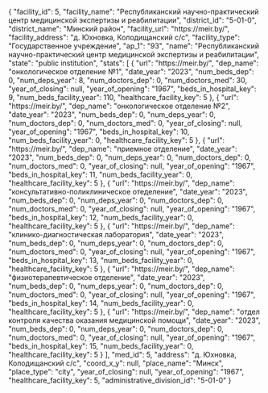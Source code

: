 {
    "facility_id": 5,
    "facility_name": "Республиканский научно-практический центр медицинской экспертизы и реабилитации",
    "district_id": "5-01-0",
    "district_name": "Минский район",
    "facility_url": "https:\/\/meir.by\/",
    "facility_address": "д. Юхновка, Колодищанский с\/с",
    "facility_type": "Государственное учреждение",
    "ap_1": "93",
    "name": "Республиканский научно-практический центр медицинской экспертизы и реабилитации",
    "state": "public institution",
    "stats": [
        {
            "url": "https:\/\/meir.by\/",
            "dep_name": "онкологическое отделение №1",
            "date_year": "2023",
            "num_beds_dep": 0,
            "num_deps_year": 8,
            "num_doctors_dep": 0,
            "num_doctors_med": 30,
            "year_of_closing": null,
            "year_of_opening": "1967",
            "beds_in_hospital_key": 9,
            "num_beds_facility_year": 110,
            "healthcare_facility_key": 5
        },
        {
            "url": "https:\/\/meir.by\/",
            "dep_name": "онкологическое отделение №2",
            "date_year": "2023",
            "num_beds_dep": 0,
            "num_deps_year": 0,
            "num_doctors_dep": 0,
            "num_doctors_med": 0,
            "year_of_closing": null,
            "year_of_opening": "1967",
            "beds_in_hospital_key": 10,
            "num_beds_facility_year": 0,
            "healthcare_facility_key": 5
        },
        {
            "url": "https:\/\/meir.by\/",
            "dep_name": "приемное отделение",
            "date_year": "2023",
            "num_beds_dep": 0,
            "num_deps_year": 0,
            "num_doctors_dep": 0,
            "num_doctors_med": 0,
            "year_of_closing": null,
            "year_of_opening": "1967",
            "beds_in_hospital_key": 11,
            "num_beds_facility_year": 0,
            "healthcare_facility_key": 5
        },
        {
            "url": "https:\/\/meir.by\/",
            "dep_name": "консультативно-поликлиническое отеделение",
            "date_year": "2023",
            "num_beds_dep": 0,
            "num_deps_year": 0,
            "num_doctors_dep": 0,
            "num_doctors_med": 0,
            "year_of_closing": null,
            "year_of_opening": "1967",
            "beds_in_hospital_key": 12,
            "num_beds_facility_year": 0,
            "healthcare_facility_key": 5
        },
        {
            "url": "https:\/\/meir.by\/",
            "dep_name": "клинико-диагностическая лаборатория",
            "date_year": "2023",
            "num_beds_dep": 0,
            "num_deps_year": 0,
            "num_doctors_dep": 0,
            "num_doctors_med": 0,
            "year_of_closing": null,
            "year_of_opening": "1967",
            "beds_in_hospital_key": 13,
            "num_beds_facility_year": 0,
            "healthcare_facility_key": 5
        },
        {
            "url": "https:\/\/meir.by\/",
            "dep_name": "физиотерапевтическое отделение",
            "date_year": "2023",
            "num_beds_dep": 0,
            "num_deps_year": 0,
            "num_doctors_dep": 0,
            "num_doctors_med": 0,
            "year_of_closing": null,
            "year_of_opening": "1967",
            "beds_in_hospital_key": 14,
            "num_beds_facility_year": 0,
            "healthcare_facility_key": 5
        },
        {
            "url": "https:\/\/meir.by\/",
            "dep_name": "отдел контроля качества оказания медицинской помощи",
            "date_year": "2023",
            "num_beds_dep": 0,
            "num_deps_year": 0,
            "num_doctors_dep": 0,
            "num_doctors_med": 0,
            "year_of_closing": null,
            "year_of_opening": "1967",
            "beds_in_hospital_key": 15,
            "num_beds_facility_year": 0,
            "healthcare_facility_key": 5
        }
    ],
    "med_id": 5,
    "address": "д. Юхновка, Колодищанский с\/с",
    "coord_x_y": null,
    "place_name": "Минск",
    "place_type": "city",
    "year_of_closing": null,
    "year_of_opening": "1967",
    "healthcare_facility_key": 5,
    "administrative_division_id": "5-01-0"
}